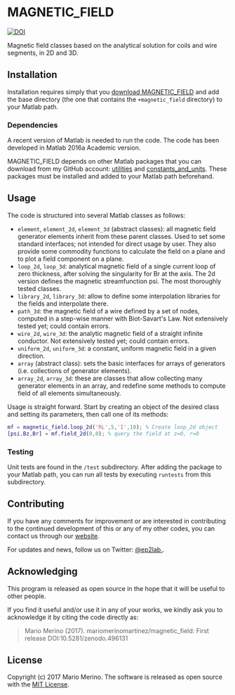 MAGNETIC_FIELD
==============

[![DOI](https://zenodo.org/badge/85017158.svg)](https://zenodo.org/badge/latestdoi/85017158)

Magnetic field classes based on the analytical solution for coils and
wire segments, in 2D and 3D.

## Installation

Installation requires simply that you 
[download MAGNETIC_FIELD](https://github.com/ep2lab/magnetic_field/archive/master.zip) 
and add the base directory (the one that contains the `+magnetic_field` directory) to 
your Matlab path.

### Dependencies

A recent version of Matlab is needed to run the code. 
The code has been developed in Matlab 2016a Academic version. 

MAGNETIC_FIELD 
depends on other Matlab packages that you can download from my GitHub
account:
[utilities](https://github.com/ep2lab/utilities)
and
[constants_and_units](https://github.com/ep2lab/constants_and_units).
These packages must be installed and added to your Matlab path beforehand.

## Usage

The code is structured into several Matlab classes as follows:

* `element`,  `element_2d`, `element_3d` (abstract classes): all magnetic field
generator elements inherit from these parent classes. Used to set some
standard interfaces; not intended for direct usage by user. They also provide
some commodity functions to calculate the field on a plane and to plot a field
component on a plane.
* `loop_2d`, `loop_3d`: analytical magnetic field of a single current loop of
zero thickness, after solving the singularity for Br at the axis. The 2d
version defines the magnetic streamfunction psi. The most thoroughly tested 
classes.
* `library_2d`, `library_3d`: allow to define some interpolation libraries for
the fields and interpolate there. 
* `path_3d`: the magnetic field of a wire defined by a set of nodes, computed
in a step-wise manner with Biot-Savart's Law.  Not extensively tested yet;
could contain errors.
* `wire_2d`, `wire_3d`: the analytic magnetic field of a straight infinite 
conductor. Not extensively tested yet; could contain errors.
* `uniform_2d`, `uniform_3d`: a constant, uniform magnetic field in a given
direction.
* `array` (abstract class): sets the basic interfaces for arrays of generators 
(i.e. collections of generator elements).
* `array_2d`, `array_3d`: these are classes that allow collecting many
generator elements in an array, and redefine some methods to compute field of
all elements simultaneously. 

Usage is straight forward. Start by creating an object of the desired class and setting its parameters, then call one of its methods:

```Matlab
mf = magnetic_field.loop_2d('RL',5,'I',10); % Create loop_2d object
[psi,Bz,Br] = mf.field_2d(0,0); % query the field at z=0, r=0
```

### Testing

Unit tests are found in the `/test` subdirectory. After adding the package to
your Matlab path, you can run all tests by executing `runtests` from this 
subdirectory.

## Contributing

If you have any comments for improvement or 
are interested in contributing to the continued 
development of this or any of my other codes, you can contact us
through our [website](http://ep2.uc3m.es/). 

For updates and news, follow us on Twitter: [@ep2lab.](https://twitter.com/ep2lab).

## Acknowledging 

This program is released as open source in the hope that it will be useful to
other people. 

If you find it useful and/or use it in any of your works, we kindly ask you
to acknowledge it by citing the code directly as: 

> Mario Merino (2017). mariomerinomartinez/magnetic_field: First release DOI:10.5281/zenodo.496131
 
## License

Copyright (c) 2017 Mario Merino. The software is released as open 
source with the [MIT License](LICENSE.md).

 

